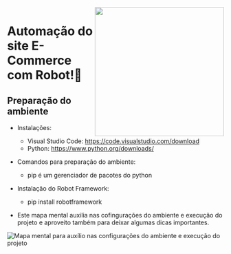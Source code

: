 <img align="right" width="300" src="https://www.testmo.com/img/images/thirdparty/logos/robot.png?w=400&s=b93bcc0cdd6b1d68680f9ffa510d62ea"/>



# Automação do site E-Commerce com Robot!👋

## Preparação do ambiente

- Instalações:
  - Visual Studio Code: https://code.visualstudio.com/download
  - Python: https://www.python.org/downloads/
- Comandos para preparação do ambiente:
  - pip é um gerenciador de pacotes do python
- Instalação do Robot Framework:
  - pip install robotframework
 
- Este mapa mental auxilia nas cofingurações do ambiente e execução do projeto e aproveito também para deixar algumas dicas importantes.

![Mapa mental para auxílio nas configurações do ambiente e execução do projeto](https://github.com/hulgo-ferreira/E-Commerce/assets/81827985/9edf9442-29f3-4617-8e36-7e729ff47f66)

